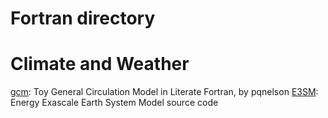 # Fortran directory

# Climate and Weather
[gcm](https://github.com/pqnelson/gcm): Toy General Circulation Model in Literate Fortran, by pqnelson
[E3SM](https://github.com/E3SM-Project/E3SM): Energy Exascale Earth System Model source code
